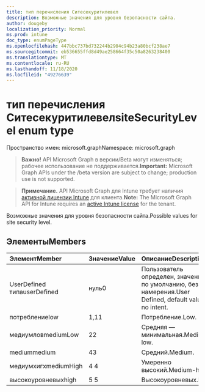```yaml
---
title: тип перечисления Ситесекуритилевел
description: Возможные значения для уровня безопасности сайта.
author: dougeby
localization_priority: Normal
ms.prod: intune
doc_type: enumPageType
ms.openlocfilehash: 447bbc737bd732244b2904c94b23a80bcf238ae7
ms.sourcegitcommit: eb536655ffd8d49ae258664f35c50a8263238400
ms.translationtype: MT
ms.contentlocale: ru-RU
ms.lasthandoff: 11/18/2020
ms.locfileid: "49276639"
---
```

# <a name="sitesecuritylevel-enum-type"></a><span data-ttu-id="03243-103">тип перечисления Ситесекуритилевел</span><span class="sxs-lookup"><span data-stu-id="03243-103">siteSecurityLevel enum type</span></span>

<span data-ttu-id="03243-104">Пространство имен: microsoft.graph</span><span class="sxs-lookup"><span data-stu-id="03243-104">Namespace: microsoft.graph</span></span>

> <span data-ttu-id="03243-105">**Важно!** API Microsoft Graph в версии/Beta могут изменяться; рабочее использование не поддерживается.</span><span class="sxs-lookup"><span data-stu-id="03243-105">**Important:** Microsoft Graph APIs under the /beta version are subject to change; production use is not supported.</span></span>

> <span data-ttu-id="03243-106">**Примечание.** API Microsoft Graph для Intune требует наличия [активной лицензии Intune](https://go.microsoft.com/fwlink/?linkid=839381) для клиента.</span><span class="sxs-lookup"><span data-stu-id="03243-106">**Note:** The Microsoft Graph API for Intune requires an [active Intune license](https://go.microsoft.com/fwlink/?linkid=839381) for the tenant.</span></span>

<span data-ttu-id="03243-107">Возможные значения для уровня безопасности сайта.</span><span class="sxs-lookup"><span data-stu-id="03243-107">Possible values for site security level.</span></span>

## <a name="members"></a><span data-ttu-id="03243-108">Элементы</span><span class="sxs-lookup"><span data-stu-id="03243-108">Members</span></span>
|<span data-ttu-id="03243-109">Элемент</span><span class="sxs-lookup"><span data-stu-id="03243-109">Member</span></span>|<span data-ttu-id="03243-110">Значение</span><span class="sxs-lookup"><span data-stu-id="03243-110">Value</span></span>|<span data-ttu-id="03243-111">Описание</span><span class="sxs-lookup"><span data-stu-id="03243-111">Description</span></span>|
|:---|:---|:---|
|<span data-ttu-id="03243-112">UserDefined типа</span><span class="sxs-lookup"><span data-stu-id="03243-112">userDefined</span></span>|<span data-ttu-id="03243-113">нуль</span><span class="sxs-lookup"><span data-stu-id="03243-113">0</span></span>|<span data-ttu-id="03243-114">Пользователь определен, значение по умолчанию, без намерения.</span><span class="sxs-lookup"><span data-stu-id="03243-114">User Defined, default value, no intent.</span></span>|
|<span data-ttu-id="03243-115">потребление</span><span class="sxs-lookup"><span data-stu-id="03243-115">low</span></span>|<span data-ttu-id="03243-116">1,1</span><span class="sxs-lookup"><span data-stu-id="03243-116">1</span></span>|<span data-ttu-id="03243-117">Потребление.</span><span class="sxs-lookup"><span data-stu-id="03243-117">Low.</span></span>|
|<span data-ttu-id="03243-118">медиумлов</span><span class="sxs-lookup"><span data-stu-id="03243-118">mediumLow</span></span>|<span data-ttu-id="03243-119">2</span><span class="sxs-lookup"><span data-stu-id="03243-119">2</span></span>|<span data-ttu-id="03243-120">Средняя — минимальная.</span><span class="sxs-lookup"><span data-stu-id="03243-120">Medium-low.</span></span>|
|<span data-ttu-id="03243-121">medium</span><span class="sxs-lookup"><span data-stu-id="03243-121">medium</span></span>|<span data-ttu-id="03243-122">4</span><span class="sxs-lookup"><span data-stu-id="03243-122">3</span></span>|<span data-ttu-id="03243-123">Средний.</span><span class="sxs-lookup"><span data-stu-id="03243-123">Medium.</span></span>|
|<span data-ttu-id="03243-124">медиумхигх</span><span class="sxs-lookup"><span data-stu-id="03243-124">mediumHigh</span></span>|<span data-ttu-id="03243-125">4 </span><span class="sxs-lookup"><span data-stu-id="03243-125">4</span></span>|<span data-ttu-id="03243-126">Умеренно высокий.</span><span class="sxs-lookup"><span data-stu-id="03243-126">Medium-high.</span></span>|
|<span data-ttu-id="03243-127">высокоуровневых</span><span class="sxs-lookup"><span data-stu-id="03243-127">high</span></span>|<span data-ttu-id="03243-128">5 </span><span class="sxs-lookup"><span data-stu-id="03243-128">5</span></span>|<span data-ttu-id="03243-129">Высокоуровневых.</span><span class="sxs-lookup"><span data-stu-id="03243-129">High.</span></span>|




